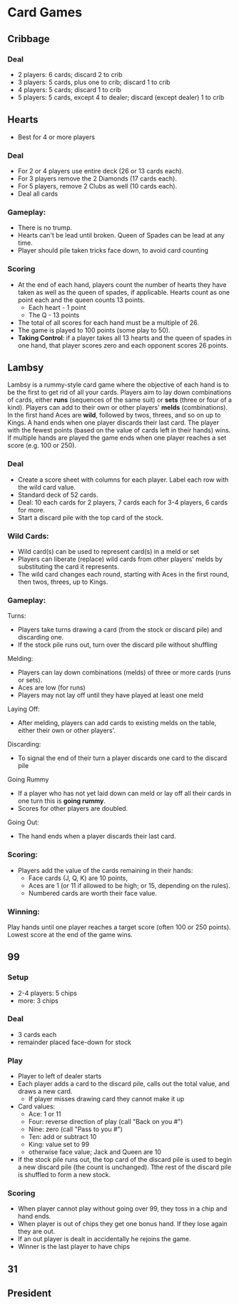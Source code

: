 # Card Games

## Cribbage

### Deal
* 2 players: 6 cards; discard 2 to crib
* 3 players: 5 cards, plus one to crib; discard 1 to crib
* 4 players: 5 cards; discard 1 to crib
* 5 players: 5 cards, except 4 to dealer; discard (except dealer) 1 to crib 

## Hearts

* Best for 4 or more players

### Deal
* For 2 or 4 players use entire deck (26 or 13 cards each).
* For 3 players remove the 2 Diamonds (17 cards each).
* For 5 players, remove 2 Clubs as well (10 cards each).
* Deal all cards  

### Gameplay:
* There is no trump.
* Hearts can't be lead until broken.  Queen of Spades can be lead at any time.
* Player should pile taken tricks face down, to avoid card counting

### Scoring
* At the end of each hand, players count the number of hearts they have taken as well as the queen of spades, if applicable.   Hearts count as one point each and the queen counts 13 points.
  * Each heart - 1 point
  * The Q - 13 points
* The total of all scores for each hand must be a multiple of 26.
* The game is played to 100 points (some play to 50).
* **Taking Control**: if a player takes all 13 hearts and the queen of spades in one hand, that player scores zero and each opponent scores 26 points.

## Lambsy

Lambsy is a rummy-style card game where the objective of each hand is to be the first to get rid of all your cards. Players aim to lay down combinations of cards, either **runs** (sequences of the same suit) or **sets** (three or four of a kind). Players can add to their own or other players' **melds** (combinations). In the first hand Aces are **wild**, followed by twos, threes, and so on up to Kings.  A hand ends when one player discards their last card. The player with the fewest points (based on the value of cards left in their hands) wins. If multiple hands are played the game ends when one player reaches a set score (e.g. 100 or 250). 

### Deal
* Create a score sheet with columns for each player. Label each row with the wild card value.
* Standard deck of 52 cards.
* Deal: 10 each cards for 2 players, 7 cards each for 3-4 players, 6 cards for more.
* Start a discard pile with the top card of the stock. 

### Wild Cards:
* Wild card(s) can be used to represent card(s) in a meld or set
* Players can liberate (replace) wild cards from other players' melds by substituting the card it represents.
* The wild card changes each round, starting with Aces in the first round, then twos, threes, up to Kings.
  
### Gameplay:
Turns:
* Players take turns drawing a card (from the stock or discard pile) and discarding one.
* If the stock pile runs out, turn over the discard pile without shuffling
  
Melding:
* Players can lay down combinations (melds) of three or more cards (runs or sets).
* Aces are low (for runs)
* Players may not lay off until they have played at least one meld
  
Laying Off:
* After melding, players can add cards to existing melds on the table, either their own or other players'.

Discarding:
* To signal the end of their turn a player discards one card to the discard pile
  
Going Rummy
* If a player who has not yet laid down can meld or lay off all their cards in one turn this is **going rummy**.
* Scores for other players are doubled.
  
Going Out:
* The hand ends when a player discards their last card. 
  
### Scoring:
* Players add the value of the cards remaining in their hands:
  * Face cards (J, Q, K) are 10 points,
  * Aces are 1 (or 11 if allowed to be high; or 15, depending on the rules).
  * Numbered cards are worth their face value. 

### Winning:
Play hands until one player reaches a target score (often 100 or 250 points). 
Lowest score at the end of the game wins. 

## 99

### Setup
* 2-4 players: 5 chips
* more: 3 chips

### Deal
* 3 cards each
* remainder placed face-down for stock

### Play
* Player to left of dealer starts
* Each player adds a card to the discard pile, calls out the total value, and draws a new card.
  * If player misses drawing card they cannot make it up
* Card values:
  * Ace: 1 or 11
  * Four: reverse direction of play (call "Back on you #")
  * Nine: zero (call "Pass to you #")
  * Ten: add or subtract 10
  * King: value set to 99
  * otherwise face value; Jack and Queen are 10
* If the stock pile runs out, the top card of the discard pile is used to begin a new discard pile (the count is unchanged). Tthe rest of the discard pile is shuffled to form a new stock.

### Scoring
* When player cannot play without going over 99, they toss in a chip and hand ends.
* When player is out of chips they get one bonus hand.  If they lose again they are out.
* If an out player is dealt in accidentally he rejoins the game.
* Winner is the last player to have chips

## 31

## President



